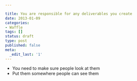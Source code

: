 ```yaml
---

title: You are responsible for any deliverables you create
date: 2013-01-09
categories:
- Waffle
tags: []
status: draft
type: post
published: false
meta:
  _edit_last: '1'
---
```

<ul>
<li>You need to make sure people look at them</li>
<li>Put them somewhere people can see them</li>
</ul>
